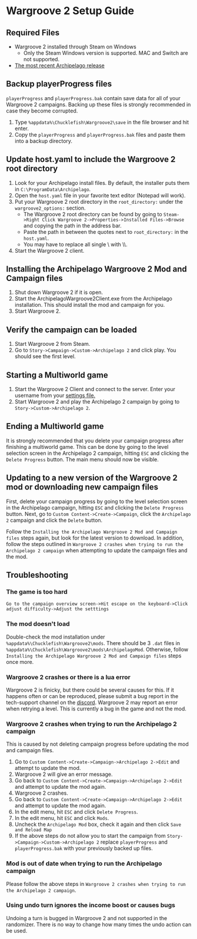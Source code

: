 # Wargroove 2 Setup Guide

## Required Files

- Wargroove 2 installed through Steam on Windows
  - Only the Steam Windows version is supported. MAC and Switch are not supported.
- [The most recent Archipelago release](https://github.com/ArchipelagoMW/Archipelago/releases)

## Backup playerProgress files
`playerProgress` and `playerProgress.bak` contain save data for all of your Wargroove 2 campaigns. 
Backing up these files is strongly recommended in case they become corrupted.
1. Type `%appdata%\Chucklefish\Wargroove2\save` in the file browser and hit enter.
2. Copy the `playerProgress` and `playerProgress.bak` files and paste them into a backup directory.

## Update host.yaml to include the Wargroove 2 root directory

1. Look for your Archipelago install files. By default, the installer puts them in `C:\ProgramData\Archipelago`.
2. Open the `host.yaml` file in your favorite text editor (Notepad will work).
3. Put your Wargroove 2 root directory in the `root_directory:` under the `wargroove2_options:` section.
   - The Wargroove 2 root directory can be found by going to 
   `Steam->Right Click Wargroove 2->Properties->Installed Files->Browse` and copying the path in the address bar.
   - Paste the path in between the quotes next to `root_directory:` in the `host.yaml`.
   - You may have to replace all single \\ with \\\\.
4. Start the Wargroove 2 client.

## Installing the Archipelago Wargroove 2 Mod and Campaign files

1. Shut down Wargroove 2 if it is open.
2. Start the ArchipelagoWargroove2Client.exe from the Archipelago installation. 
This should install the mod and campaign for you.
3. Start Wargroove 2.

## Verify the campaign can be loaded

1. Start Wargroove 2 from Steam.
2. Go to `Story->Campaign->Custom->Archipelago 2` and click play. You should see the first level.

## Starting a Multiworld game

1. Start the Wargroove 2 Client and connect to the server. Enter your username from your 
[settings file.](/games/Wargroove/player-settings)
2. Start Wargroove 2 and play the Archipelago 2 campaign by going to `Story->Custom->Archipelago 2`.

## Ending a Multiworld game
It is strongly recommended that you delete your campaign progress after finishing a multiworld game.
This can be done by going to the level selection screen in the Archipelago 2 campaign, hitting `ESC` and clicking the 
`Delete Progress` button. The main menu should now be visible.

## Updating to a new version of the Wargroove 2 mod or downloading new campaign files
First, delete your campaign progress by going to the level selection screen in the Archipelago campaign, 
hitting `ESC` and clicking the `Delete Progress` button.
Next, go to `Custom Content->Create->Campaign`, click the `Archipelago 2` campaign and click the `Delete` button.

Follow the `Installing the Archipelago Wargroove 2 Mod and Campaign files` steps again, but look for the latest version 
to download. In addition, follow the steps outlined in 
`Wargroove 2 crashes when trying to run the Archipelago 2 campaign` when attempting to update the 
campaign files and the mod.

## Troubleshooting

### The game is too hard
`Go to the campaign overview screen->Hit escape on the keyboard->Click adjust difficulty->Adjust the setttings`

### The mod doesn't load
Double-check the mod installation under `%appdata%\Chucklefish\Wargroove2\mods`. There should be 3 `.dat` files in 
`%appdata%\Chucklefish\Wargroove2\mods\ArchipelagoMod`. Otherwise, follow 
`Installing the Archipelago Wargroove 2 Mod and Campaign files` steps once more.

### Wargroove 2 crashes or there is a lua error
Wargroove 2 is finicky, but there could be several causes for this. If it happens often or can be reproduced, 
please submit a bug report in the tech-support channel on the [discord](https://discord.gg/archipelago).
Wargroove 2 may report an error when retrying a level. This is currently a bug in the game and not the mod.

### Wargroove 2 crashes when trying to run the Archipelago 2 campaign
This is caused by not deleting campaign progress before updating the mod and campaign files.
1. Go to `Custom Content->Create->Campaign->Archipelago 2->Edit` and attempt to update the mod.
2. Wargroove 2 will give an error message.
3. Go back to `Custom Content->Create->Campaign->Archipelago 2->Edit` and attempt to update the mod again.
4. Wargroove 2 crashes.
5. Go back to `Custom Content->Create->Campaign->Archipelago 2->Edit` and attempt to update the mod again.
6. In the edit menu, hit `ESC` and click `Delete Progress`.
7. In the edit menu, hit `ESC` and click `Mods`.
8. Uncheck the `Archipelago Mod` box, check it again and then click `Save and Reload Map`
9. If the above steps do not allow you to start the campaign from `Story->Campaign->Custom->Archipelago 2` replace 
`playerProgress` and `playerProgress.bak` with your previously backed up files.

### Mod is out of date when trying to run the Archipelago campaign
Please follow the above steps in `Wargroove 2 crashes when trying to run the Archipelago 2 campaign`.

### Using undo turn ignores the income boost or causes bugs
Undoing a turn is bugged in Wargroove 2 and not supported in the randomizer.
There is no way to change how many times the undo action can be used.